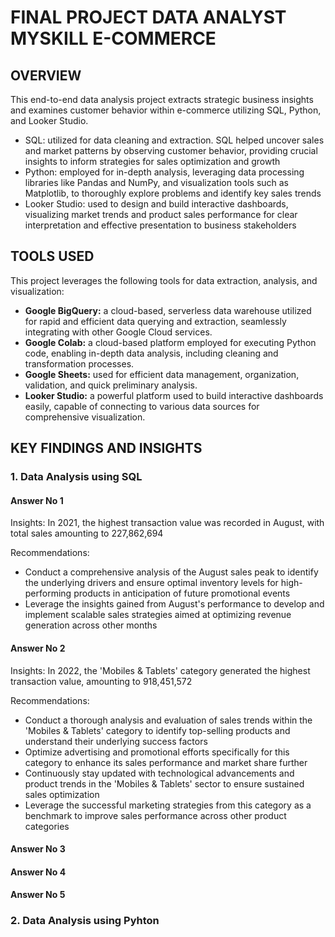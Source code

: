 # FINAL PROJECT DATA ANALYST MYSKILL E-COMMERCE
## OVERVIEW
This end-to-end data analysis project extracts strategic business insights and examines customer behavior within e-commerce utilizing SQL, Python, and Looker Studio.
- SQL: utilized for data cleaning and extraction. SQL helped uncover sales and market patterns by observing customer behavior, providing crucial insights to inform strategies for sales optimization and growth
- Python: employed for in-depth analysis, leveraging data processing libraries like Pandas and NumPy, and visualization tools such as Matplotlib, to thoroughly explore problems and identify key sales trends
- Looker Studio: used to design and build interactive dashboards, visualizing market trends and product sales performance for clear interpretation and effective presentation to business stakeholders
## TOOLS USED
This project leverages the following tools for data extraction, analysis, and visualization:
- **Google BigQuery:** a cloud-based, serverless data warehouse utilized for rapid and efficient data querying and extraction, seamlessly integrating with other Google Cloud services.
- **Google Colab:** a cloud-based platform employed for executing Python code, enabling in-depth data analysis, including cleaning and transformation processes.
- **Google Sheets:** used for efficient data management, organization, validation, and quick preliminary analysis.
- **Looker Studio:** a powerful platform used to build interactive dashboards easily, capable of connecting to various data sources for comprehensive visualization.
## KEY FINDINGS AND INSIGHTS
### 1. Data Analysis using SQL
#### Answer No 1
Insights: In 2021, the highest transaction value was recorded in August, with total sales amounting to 227,862,694

Recommendations:
- Conduct a comprehensive analysis of the August sales peak to identify the underlying drivers and ensure optimal inventory levels for high-performing products in anticipation of future promotional events
- Leverage the insights gained from August's performance to develop and implement scalable sales strategies aimed at optimizing revenue generation across other months

#### Answer No 2
Insights: In 2022, the 'Mobiles & Tablets' category generated the highest transaction value, amounting to 918,451,572

Recommendations:
- Conduct a thorough analysis and evaluation of sales trends within the 'Mobiles & Tablets' category to identify top-selling products and understand their underlying success factors
- Optimize advertising and promotional efforts specifically for this category to enhance its sales performance and market share further
- Continuously stay updated with technological advancements and product trends in the 'Mobiles & Tablets' sector to ensure sustained sales optimization
- Leverage the successful marketing strategies from this category as a benchmark to improve sales performance across other product categories

#### Answer No 3

#### Answer No 4

#### Answer No 5

### 2. Data Analysis using Pyhton
